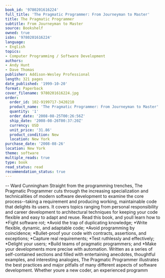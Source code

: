```yaml
---
book_id: '9780201616224'
full_title: 'The Pragmatic Programmer: From Journeyman to Master'
title: The Pragmatic Programmer
subtitle: From Journeyman to Master
source: Bookshelf
owned: true
isbn: '9780201616224'
language:
- English
topics:
- Computer Programming / Software Development
authors:
- Andy Hunt
- Dave Thomas
publisher: Addison-Wesley Professional
length: 321 pages
date_published: '1999-10-20'
format: Paperback
cover_filename: 9780201616224.jpg
order:
  order_id: 102-9199717-3420210
  product_name: 'The Pragmatic Programmer: From Journeyman to Master'
  quantity: '1'
  order_date: '2008-08-25T00:26:56Z'
  ship_date: '2008-08-26T00:37:20Z'
  currency: USD
  unit_price: '31.86'
  product_condition: New
  location: New York
purchase_date: '2008-08-26'
location: New York
theme: software
multiple_reads: true
type: book
read_status: read
recommendation_status: true
---
```

-- Ward Cunningham Straight from the programming trenches, The Pragmatic Programmer cuts through the increasing specialization and technicalities of modern software development to examine the core process--taking a requirement and producing working, maintainable code that delights its users. It covers topics ranging from personal responsibility and career development to architectural techniques for keeping your code flexible and easy to adapt and reuse. Read this book, and youll learn how to *Fight software rot; *Avoid the trap of duplicating knowledge; *Write flexible, dynamic, and adaptable code; *Avoid programming by coincidence; *Bullet-proof your code with contracts, assertions, and exceptions; *Capture real requirements; *Test ruthlessly and effectively; *Delight your users; *Build teams of pragmatic programmers; and *Make your developments more precise with automation. Written as a series of self-contained sections and filled with entertaining anecdotes, thoughtful examples, and interesting analogies, The Pragmatic Programmer illustrates the best practices and major pitfalls of many different aspects of software development. Whether youre a new coder, an experienced programm
